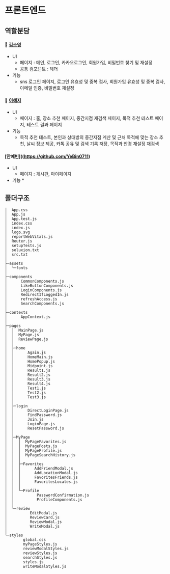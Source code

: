 # 프론트엔드

## 역할분담
#### 🫧 [김소영](https://github.com/soyoung2118)
* UI
  * 페이지 : 메인, 로그인, 카카오로그인, 회원가입, 비밀번호 찾기 및 재설정
  * 공통 컴포넌트 : 헤더
* 기능
  * sns 로그인 페이지, 로그인 유효성 및 중복 검사, 회원가입 유효성 및 중복 검사, 이메일 인증, 비밀번호 재설정

#### 🎀 [이혜지](https://github.com/haejee0514) 
* UI
  * 페이지 : 홈, 장소 추천 페이지, 중간지점 재검색 페이지, 목적 추천 테스트 페이지, 테스트 결과 페이지
* 기능
  * 목적 추천 테스트, 본인과 상대방의 중간지점 계산 및 근처 목적에 맞는 장소 추천, 날씨 정보 제공, 카톡 공유 및 검색 기록 저장, 목적과 반경 재설정 재검색

####  [안예빈]((https://github.com/YeBin0711)
* UI
  * 페이지 : 게시판, 마이페이지
* 기능
  * 
  
## 폴더구조
``` 
│  App.css
│  App.js
│  App.test.js
│  index.css
│  index.js
│  logo.svg
│  reportWebVitals.js
│  Router.js
│  setupTests.js
│  soluxion.txt
│  src.txt
│  
├─assets
│  └─fonts
│          
├─components
│      CommonComponents.js
│      LikeButtonComponents.js
│      LoginComponents.js
│      RedirectIfLoggedIn.js
│      refreshAccess.js
│      SearchComponents.js
│      
├─contexts
│      AppContext.js
│      
├─pages
│  │  MainPage.js
│  │  MyPage.js
│  │  ReviewPage.js
│  │  
│  ├─home
│  │      Again.js
│  │      HomeMain.js
│  │      HomePopup.js
│  │      Midpoint.js
│  │      Result1.js
│  │      Result2.js
│  │      Result3.js
│  │      Result4.js
│  │      Test1.js
│  │      Test2.js
│  │      Test3.js
│  │      
│  ├─login
│  │      DirectLoginPage.js
│  │      FindPassword.js
│  │      Join.js
│  │      LoginPage.js
│  │      ResetPassword.js
│  │      
│  ├─MyPage
│  │  │  MyPageFavorites.js
│  │  │  MyPagePosts.js
│  │  │  MyPageProfile.js
│  │  │  MyPageSearchHistory.js
│  │  │  
│  │  ├─Favorites
│  │  │      AddFriendModal.js
│  │  │      AddLocationModal.js
│  │  │      FavoritesFriends.js
│  │  │      FavoritesLocates.js
│  │  │      
│  │  └─Profile
│  │          PasswordConfirmation.js
│  │          ProfileComponents.js
│  │          
│  └─review
│          EditModal.js
│          ReviewCard.js
│          ReviewModal.js
│          WriteModal.js
│          
└─styles
        global.css
        myPageStyles.js
        reviewModalStyles.js
        reviewStyles.js
        searchStyles.js
        styles.js
        writeModalStyles.js

```
